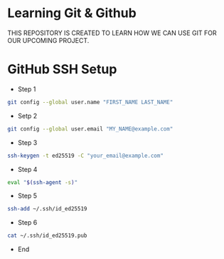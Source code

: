 # Learning  Git & Github
THIS REPOSITORY IS CREATED TO LEARN HOW WE CAN USE GIT FOR OUR UPCOMING PROJECT.


# GitHub SSH Setup

- Step 1
```bash
git config --global user.name "FIRST_NAME LAST_NAME"
```

- Setp 2
```bash
git config --global user.email "MY_NAME@example.com"
```

- Step 3
```bash
ssh-keygen -t ed25519 -C "your_email@example.com"
```

- Step 4
```bash
eval "$(ssh-agent -s)"
```

- Step 5
```bash
ssh-add ~/.ssh/id_ed25519
```

- Step 6
```bash
cat ~/.ssh/id_ed25519.pub
```
- End